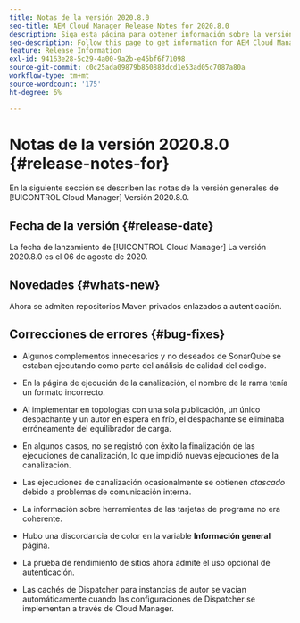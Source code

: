 ```yaml
---
title: Notas de la versión 2020.8.0
seo-title: AEM Cloud Manager Release Notes for 2020.8.0
description: Siga esta página para obtener información sobre la versión 2020.8.0 de Cloud Manager
seo-description: Follow this page to get information for AEM Cloud Manager Release 2020.8.0
feature: Release Information
exl-id: 94163e28-5c29-4a00-9a2b-e45bf6f71098
source-git-commit: c0c25ada09879b850883dcd1e53ad05c7087a80a
workflow-type: tm+mt
source-wordcount: '175'
ht-degree: 6%

---
```


# Notas de la versión 2020.8.0 {#release-notes-for}

En la siguiente sección se describen las notas de la versión generales de [!UICONTROL Cloud Manager] Versión 2020.8.0.

## Fecha de la versión {#release-date}

La fecha de lanzamiento de [!UICONTROL Cloud Manager] La versión 2020.8.0 es el 06 de agosto de 2020.

## Novedades {#whats-new}

Ahora se admiten repositorios Maven privados enlazados a autenticación.

## Correcciones de errores {#bug-fixes}

* Algunos complementos innecesarios y no deseados de SonarQube se estaban ejecutando como parte del análisis de calidad del código.

* En la página de ejecución de la canalización, el nombre de la rama tenía un formato incorrecto.

* Al implementar en topologías con una sola publicación, un único despachante y un autor en espera en frío, el despachante se eliminaba erróneamente del equilibrador de carga.

* En algunos casos, no se registró con éxito la finalización de las ejecuciones de canalización, lo que impidió nuevas ejecuciones de la canalización.

* Las ejecuciones de canalización ocasionalmente se obtienen *atascado* debido a problemas de comunicación interna.

* La información sobre herramientas de las tarjetas de programa no era coherente.

* Hubo una discordancia de color en la variable **Información general** página.

* La prueba de rendimiento de sitios ahora admite el uso opcional de autenticación.

* Las cachés de Dispatcher para instancias de autor se vacian automáticamente cuando las configuraciones de Dispatcher se implementan a través de Cloud Manager.
